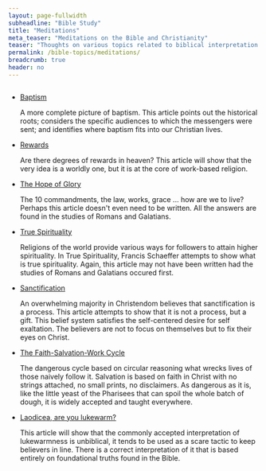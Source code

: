 ```yaml
---
layout: page-fullwidth
subheadline: "Bible Study"
title: "Meditations"
meta_teaser: "Meditations on the Bible and Christianity"
teaser: "Thoughts on various topics related to biblical interpretation and Christian living."
permalink: /bible-topics/meditations/
breadcrumb: true
header: no
---
```

<!--more-->
<div class="small-12 columns" style="padding: 0px; border-bottom: none;">

<ul class="side-nav">
      <li><a href="{{ site.projectname }}/bible-topics/meditations/baptism/">Baptism</a><p style="font-weight: normal;">

A more complete picture of baptism. This article points out the historical roots; considers the specific audiences to which the messengers were sent; and identifies where baptism fits into our Christian lives.

</p></li>
      <li><a href="{{ site.projectname }}/bible-topics/meditations/rewards/">Rewards</a><p style="font-weight: normal;">

Are there degrees of rewards in heaven? This article will show that the very idea is a worldly one, but it is at the core of work-based religion.

</p></li>
      <li><a href="{{ site.projectname }}/bible-topics/meditations/christ-in-me/">The Hope of Glory</a><p style="font-weight: normal;">

The 10 commandments, the law, works, grace ... how are we to live? Perhaps this article doesn't even need to be written. All the answers are found in the studies of Romans and Galatians.

</p></li>
      <li><a href="{{ site.projectname }}/bible-topics/meditations/true-spirituality/">True Spirituality</a><p style="font-weight: normal;">

Religions of the world provide various ways for followers to attain higher spirituality. In True Spirituality, Francis Schaeffer attempts to show what is true spirituality. Again, this article may not have been written had the studies of Romans and Galatians occured first.

</p></li>
      <li><a href="{{ site.projectname }}/bible-topics/meditations/sanctification/">Sanctification</a><p style="font-weight: normal;">

An overwhelming majority in Christendom believes that sanctification is a process. This article attempts to show that it is not a process, but a gift. This belief system satisfies the self-centered desire for self exaltation. The believers are not to focus on themselves but to fix their eyes on Christ.

</p></li>
      <li><a href="{{ site.projectname }}/bible-topics/meditations/the-cycle/">The Faith-Salvation-Work Cycle</a><p style="font-weight: normal;">

The dangerous cycle based on circular reasoning what wrecks lives of those naively follow it. Salvation is based on faith in Christ with no strings attached, no small prints, no disclaimers. As dangerous as it is, like the little yeast of the Pharisees that can spoil the whole batch of dough, it is widely accepted and taught everywhere.

</p></li>
      <li><a href="{{ site.projectname }}/bible-topics/meditations/lukewarm/">Laodicea, are you lukewarm?</a><p style="font-weight: normal;">

This article will show that the commonly accepted interpretation of lukewarmness is unbiblical, it tends to be used as a scare tactic to keep believers in line. There is a correct interpretation of it that is based entirely on foundational truths found in the Bible.

</p></li>
</ul>
</div>

